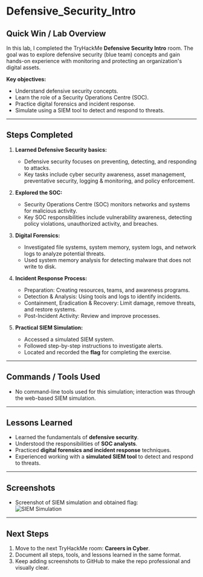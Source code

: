 # Defensive_Security_Intro

## Quick Win / Lab Overview
In this lab, I completed the TryHackMe **Defensive Security Intro** room. The goal was to explore defensive security (blue team) concepts and gain hands-on experience with monitoring and protecting an organization's digital assets.

**Key objectives:**
- Understand defensive security concepts.
- Learn the role of a Security Operations Centre (SOC).
- Practice digital forensics and incident response.
- Simulate using a SIEM tool to detect and respond to threats.

---

## Steps Completed

1. **Learned Defensive Security basics:**  
   - Defensive security focuses on preventing, detecting, and responding to attacks.  
   - Key tasks include cyber security awareness, asset management, preventative security, logging & monitoring, and policy enforcement.

2. **Explored the SOC:**  
   - Security Operations Centre (SOC) monitors networks and systems for malicious activity.  
   - Key SOC responsibilities include vulnerability awareness, detecting policy violations, unauthorized activity, and breaches.

3. **Digital Forensics:**  
   - Investigated file systems, system memory, system logs, and network logs to analyze potential threats.  
   - Used system memory analysis for detecting malware that does not write to disk.

4. **Incident Response Process:**  
   - Preparation: Creating resources, teams, and awareness programs.  
   - Detection & Analysis: Using tools and logs to identify incidents.  
   - Containment, Eradication & Recovery: Limit damage, remove threats, and restore systems.  
   - Post-Incident Activity: Review and improve processes.

5. **Practical SIEM Simulation:**  
   - Accessed a simulated SIEM system.  
   - Followed step-by-step instructions to investigate alerts.  
   - Located and recorded the **flag** for completing the exercise.

---

## Commands / Tools Used
- No command-line tools used for this simulation; interaction was through the web-based SIEM simulation.

---

## Lessons Learned
- Learned the fundamentals of **defensive security**.  
- Understood the responsibilities of **SOC analysts**.  
- Practiced **digital forensics and incident response** techniques.  
- Experienced working with a **simulated SIEM tool** to detect and respond to threats.

---

## Screenshots
- Screenshot of SIEM simulation and obtained flag:  
  ![SIEM Simulation](screenshots/siem_simulation.png)

---

## Next Steps
1. Move to the next TryHackMe room: **Careers in Cyber**.  
2. Document all steps, tools, and lessons learned in the same format.  
3. Keep adding screenshots to GitHub to make the repo professional and visually clear.
